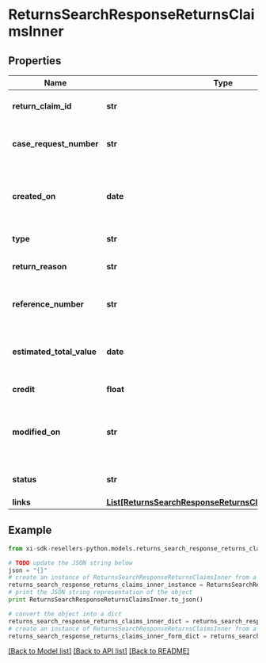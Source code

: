 # ReturnsSearchResponseReturnsClaimsInner


## Properties

Name | Type | Description | Notes
------------ | ------------- | ------------- | -------------
**return_claim_id** | **str** | A unique return claim Id. | [optional] 
**case_request_number** | **str** | A unique return request number. | [optional] 
**created_on** | **date** | The date on which the return request was created.  | [optional] 
**type** | **str** | Type of request. | [optional] 
**return_reason** | **str** | The reason for the return. | [optional] 
**reference_number** | **str** | The reference number for the return. | [optional] 
**estimated_total_value** | **date** | The estimated total value of the return. | [optional] 
**credit** | **float** | The amount of credit. | [optional] 
**modified_on** | **str** | The date on which the return request was last updated. | [optional] 
**status** | **str** | The status of the request. | [optional] 
**links** | [**List[ReturnsSearchResponseReturnsClaimsInnerLinksInner]**](ReturnsSearchResponseReturnsClaimsInnerLinksInner.md) |  | [optional] 

## Example

```python
from xi-sdk-resellers-python.models.returns_search_response_returns_claims_inner import ReturnsSearchResponseReturnsClaimsInner

# TODO update the JSON string below
json = "{}"
# create an instance of ReturnsSearchResponseReturnsClaimsInner from a JSON string
returns_search_response_returns_claims_inner_instance = ReturnsSearchResponseReturnsClaimsInner.from_json(json)
# print the JSON string representation of the object
print ReturnsSearchResponseReturnsClaimsInner.to_json()

# convert the object into a dict
returns_search_response_returns_claims_inner_dict = returns_search_response_returns_claims_inner_instance.to_dict()
# create an instance of ReturnsSearchResponseReturnsClaimsInner from a dict
returns_search_response_returns_claims_inner_form_dict = returns_search_response_returns_claims_inner.from_dict(returns_search_response_returns_claims_inner_dict)
```
[[Back to Model list]](../README.md#documentation-for-models) [[Back to API list]](../README.md#documentation-for-api-endpoints) [[Back to README]](../README.md)


